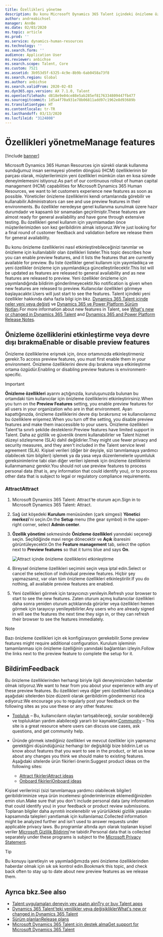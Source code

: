 ```yaml
---
title: Özellikleri yönetme
description: Bu konu Microsoft Dynamics 365 Talent içindeki önizleme özelliklerini bir yöneticinin nasıl etkinleştirebileceğini tanımlar ve önizleme için etkin olan özellikleri listeler.
author: andreabichsel
manager: AnnBe
ms.date: 02/03/2020
ms.topic: article
ms.prod: ''
ms.service: dynamics-human-resources
ms.technology: ''
ms.search.form: ''
audience: Application User
ms.reviewer: anbichse
ms.search.scope: Talent, Core
ms.custom: 7521
ms.assetid: 3b953d5f-6325-4c9e-8b9b-6ab0458a73f8
ms.search.region: Global
ms.author: anbichse
ms.search.validFrom: 2020-02-03
ms.dyn365.ops.version: AX 7.1.0, Talent
ms.openlocfilehash: d818e9e04ce88e5ab285ef8176334809447fb477
ms.sourcegitcommit: 1d5a4f70a931e78b06811add97c1962e8d93689b
ms.translationtype: HT
ms.contentlocale: tr-TR
ms.lasthandoff: 03/13/2020
ms.locfileid: "3124808"
---
```

# <a name="manage-features"></a><span data-ttu-id="b3269-103">Özellikleri yönetme</span><span class="sxs-lookup"><span data-stu-id="b3269-103">Manage features</span></span>

[!include [banner](includes/banner.md)]

<span data-ttu-id="b3269-104">Microsoft Dynamics 365 Human Resources için sürekli olarak kullanıma sunduğumuz insan sermayesi yönetim döngüsü (HCM) özelliklerinin bir parçası olarak, müşterilerimizin yeni özellikleri mümkün olan en kısa sürede deneyimlemesini istiyoruz.</span><span class="sxs-lookup"><span data-stu-id="b3269-104">As part of our continuous rollout of human capital management (HCM) capabilities for Microsoft Dynamics 365 Human Resources, we want to let customers experience new features as soon as possible.</span></span> <span data-ttu-id="b3269-105">Yöneticiler önizleme özelliklerini kendi ortamlarında görebilir ve kullanabilir.</span><span class="sxs-lookup"><span data-stu-id="b3269-105">Administrators can see and use preview features in their environments.</span></span> <span data-ttu-id="b3269-106">Bu özellikler neredeyse genel kullanıma sunulmak üzere hazır durumdadır ve kapsamlı bir sınamadan geçirilmiştir.</span><span class="sxs-lookup"><span data-stu-id="b3269-106">These features are almost ready for general availability and have gone through extensive testing.</span></span> <span data-ttu-id="b3269-107">Bu özellikleri genel kullanım için yayımlamadan önce müşterilerimizden son kez geribildirim almak istiyoruz.</span><span class="sxs-lookup"><span data-stu-id="b3269-107">We're just looking for a final round of customer feedback and validation before we release them for general availability.</span></span>

<span data-ttu-id="b3269-108">Bu konu önizleme özelliklerini nasıl etkinleştirebileceğinizi tanımlar ve önizleme için kullanılabilir olan özellikleri listeler.</span><span class="sxs-lookup"><span data-stu-id="b3269-108">This topic describes how you can enable preview features, and it lists the features that are currently available for preview.</span></span> <span data-ttu-id="b3269-109">Bu liste özellikler genel kullanım için yayımladıkça ve yeni özellikler önizleme için yayımlandıkça güncelleştirilecektir.</span><span class="sxs-lookup"><span data-stu-id="b3269-109">This list will be updated as features are released to general availability and as new features are released to preview.</span></span> <span data-ttu-id="b3269-110">Yeni özellikler önizleme için yayımlandığında bildirim gönderilmeyecektir.</span><span class="sxs-lookup"><span data-stu-id="b3269-110">No notification is given when new features are released to preview.</span></span> <span data-ttu-id="b3269-111">Kullanıcılar özellikleri görmeye başlayacaktır.</span><span class="sxs-lookup"><span data-stu-id="b3269-111">Users will just start to see the features.</span></span> <span data-ttu-id="b3269-112">Talent içindeki yeni özellikler hakkında daha fazla bilgi için bkz. [Dynamics 365 Talent içinde neler yeni veya değişti](./whats-new.md) ve [Dynamics 365 ve Power Platform Sürüm Notları](https://docs.microsoft.com/business-applications-release-notes).</span><span class="sxs-lookup"><span data-stu-id="b3269-112">For more information about new features in Talent, see [What's new or changed in Dynamics 365 Talent](./whats-new.md) and [Dynamics 365 and Power Platform Release Notes](https://docs.microsoft.com/business-applications-release-notes).</span></span>

## <a name="enable-or-disable-preview-features"></a><span data-ttu-id="b3269-113">Önizleme özelliklerini etkinleştirme veya devre dışı bırakma</span><span class="sxs-lookup"><span data-stu-id="b3269-113">Enable or disable preview features</span></span>

<span data-ttu-id="b3269-114">Önizleme özelliklerine erişmek için, önce ortamınızda etkinleştirmeniz gerekir.</span><span class="sxs-lookup"><span data-stu-id="b3269-114">To access preview features, you must first enable them in your environment.</span></span> <span data-ttu-id="b3269-115">Önizleme özelliklerini devre dışı bırakma veya etkinleştirme ortama özgüdür.</span><span class="sxs-lookup"><span data-stu-id="b3269-115">Enabling or disabling preview features is environment-specific.</span></span>

> [!IMPORTANT]
> <span data-ttu-id="b3269-116">**Önizleme özellikleri** ayarını açtığınızda, kuruluşunuzda bulunan bu ortamdaki tüm kullanıcılar için önizleme özelliklerini etkinleştirirsiniz.</span><span class="sxs-lookup"><span data-stu-id="b3269-116">When you turn on the **Preview Features** setting, you enable preview features for all users in your organization who are in that environment.</span></span> <span data-ttu-id="b3269-117">Ayarı kapattığınızda, önizleme özelliklerini devre dışı bırakırsınız ve kullanıcılarınız bu özelliklere erişemez.</span><span class="sxs-lookup"><span data-stu-id="b3269-117">When you turn off the setting, you disable preview features and make them inaccessible to your users.</span></span> <span data-ttu-id="b3269-118">Önizleme özellikleri Talent'ta sınırlı şekilde desteklenir.</span><span class="sxs-lookup"><span data-stu-id="b3269-118">Preview features have limited support in Talent.</span></span> <span data-ttu-id="b3269-119">Daha az gizlilik ve güvenlik önemi kullanabilirler ve Talent hizmet düzeyi sözleşmene (SLA) dahil değildirler.</span><span class="sxs-lookup"><span data-stu-id="b3269-119">They might use fewer privacy and security measures, and they aren't included in the Talent service level agreement (SLA).</span></span> <span data-ttu-id="b3269-120">Kişisel verileri (diğer bir deyişle, sizi tanımlamaya yardımcı olabilecek tüm bilgileri) işlemek ya da yasa veya düzenlemelerle uyumluluk gereksinimlerine tabi olan diğer verileri işlemek için önizleme özelliklerini kullanmamanız gerekir.</span><span class="sxs-lookup"><span data-stu-id="b3269-120">You should not use preview features to process personal data (that is, any information that could identify you), or to process other data that is subject to legal or regulatory compliance requirements.</span></span>

### <a name="attract"></a><span data-ttu-id="b3269-121">Attract</span><span class="sxs-lookup"><span data-stu-id="b3269-121">Attract</span></span>

1. <span data-ttu-id="b3269-122">Microsoft Dynamics 365 Talent: Attract'te oturum açın.</span><span class="sxs-lookup"><span data-stu-id="b3269-122">Sign in to Microsoft Dynamics 365 Talent: Attract.</span></span>
2. <span data-ttu-id="b3269-123">Sağ üst köşedeki **Kurulum** menüsünden (çark simgesi) **Yönetici merkezi**'ni seçin.</span><span class="sxs-lookup"><span data-stu-id="b3269-123">On the **Setup** menu (the gear symbol) in the upper-right corner, select **Admin center**.</span></span>
3. <span data-ttu-id="b3269-124">**Özellik yönetimi** sekmesinde **Önizleme özellikleri** yanındaki seçeneği seçin. Seçildiğinde mavi renge dönecektir ve **Açık** ibaresini görüntüleyecektir.</span><span class="sxs-lookup"><span data-stu-id="b3269-124">On the **Feature management** tab, select the option next to **Preview features** so that it turns blue and says **On**.</span></span>

    ![Attract içinde önizleme özelliklerini etkinleştirme](./media/attract-enable-preview-features.png)

4. <span data-ttu-id="b3269-126">Bireysel önizleme özellikleri seçimini seçin veya iptal edin.</span><span class="sxs-lookup"><span data-stu-id="b3269-126">Select or cancel the selection of individual preview features.</span></span> <span data-ttu-id="b3269-127">Hiçbir şey yapmazsanız, var olan tüm önizleme özellikleri etkinleştirilir.</span><span class="sxs-lookup"><span data-stu-id="b3269-127">If you do nothing, all available preview features are enabled.</span></span>
5. <span data-ttu-id="b3269-128">Yeni özellikleri görmek için tarayıcınızı yenileyin.</span><span class="sxs-lookup"><span data-stu-id="b3269-128">Refresh your browser to start to see the new features.</span></span> <span data-ttu-id="b3269-129">Zaten oturum açmış kullanıcılar özellikleri daha sonra yeniden oturum açtıklarında görürler veya özellikleri hemen görmek için tarayıcıyı yenileyebilirler.</span><span class="sxs-lookup"><span data-stu-id="b3269-129">Any users who are already signed in will see the features the next time they sign in, or they can refresh their browser to see the features immediately.</span></span>

> [!NOTE]
> <span data-ttu-id="b3269-130">Bazı önizleme özellikleri için ek konfigürasyon gerekebilir.</span><span class="sxs-lookup"><span data-stu-id="b3269-130">Some preview features might require additional configuration.</span></span> <span data-ttu-id="b3269-131">Kurulum işleminin tamamlanması için önizleme özelliğinin yanındaki bağlantıları izleyin.</span><span class="sxs-lookup"><span data-stu-id="b3269-131">Follow the links next to the preview feature to complete the setup for it.</span></span>

## <a name="feedback"></a><span data-ttu-id="b3269-132">Bildirim</span><span class="sxs-lookup"><span data-stu-id="b3269-132">Feedback</span></span>

<span data-ttu-id="b3269-133">Bu önizleme özelliklerinden herhangi biriyle ilgili deneyiminizden haberdar olmak istiyoruz.</span><span class="sxs-lookup"><span data-stu-id="b3269-133">We want to hear from you about your experience with any of these preview features.</span></span> <span data-ttu-id="b3269-134">Bu özellikleri veya diğer yeni özellikleri kullandıkça aşağıdaki sitelerden bize düzenli olarak geribildirim göndermenizi rica ediyoruz:</span><span class="sxs-lookup"><span data-stu-id="b3269-134">We encourage you to regularly post your feedback on the following sites as you use these or any other features:</span></span>

- <span data-ttu-id="b3269-135">[Topluluk](https://community.dynamics.com/enterprise/f/759?pi53869=0&category=Talent) – Bu, kullanıcıların olayları tartışabileceği, sorular sorabileceği ve topluluktan yardım alabileceği yararlı bir kaynaktır.</span><span class="sxs-lookup"><span data-stu-id="b3269-135">[Community](https://community.dynamics.com/enterprise/f/759?pi53869=0&category=Talent) – This site is a great resource where users can discuss use cases, ask questions, and get community help.</span></span>
- <span data-ttu-id="b3269-136">Üründe görmek istediğiniz özellikleri ve mevcut özellikler için yapmamız gerektiğini düşündüğünüz herhangi bir değişikliği bize bildirin.</span><span class="sxs-lookup"><span data-stu-id="b3269-136">Let us know about features that you want to see in the product, or let us know about any changes you think we should make to existing features.</span></span> <span data-ttu-id="b3269-137">Aşağıdaki sitelerde ürün fikirleri önerin:</span><span class="sxs-lookup"><span data-stu-id="b3269-137">Suggest product ideas on the following sites:</span></span>

    - [<span data-ttu-id="b3269-138">Attract fikirleri</span><span class="sxs-lookup"><span data-stu-id="b3269-138">Attract ideas</span></span>](https://powerusers.microsoft.com/t5/Ideas-for-Attract/idb-p/Attract)
    - [<span data-ttu-id="b3269-139">Onboard fikirleri</span><span class="sxs-lookup"><span data-stu-id="b3269-139">Onboard ideas</span></span>](https://powerusers.microsoft.com/t5/Ideas-for-Onboard/idb-p/Onboard)

<span data-ttu-id="b3269-140">Kişisel verilerinizi (sizi tanımlamaya yardımcı olabilecek bilgiler) geribildiriminize veya ürün incelemesi gönderimlerinize eklemediğinizden emin olun.</span><span class="sxs-lookup"><span data-stu-id="b3269-140">Make sure that you don't include personal data (any information that could identify you) in your feedback or product review submissions.</span></span> <span data-ttu-id="b3269-141">Toplanan bilgiler daha ayrıntılı incelenebilir ve yürürlükteki gizlilik yasaları kapsamında talepleri yanıtlamak için kullanılamaz.</span><span class="sxs-lookup"><span data-stu-id="b3269-141">Collected information might be analyzed further and isn't used to answer requests under applicable privacy laws.</span></span> <span data-ttu-id="b3269-142">Bu programlar altında ayrı olarak toplanan kişisel veriler [Microsoft Gizlilik Bildirimi](https://privacy.microsoft.com/privacystatement)'ne tabidir.</span><span class="sxs-lookup"><span data-stu-id="b3269-142">Personal data that is collected separately under these programs is subject to the [Microsoft Privacy Statement](https://privacy.microsoft.com/privacystatement).</span></span>

> [!TIP]
> <span data-ttu-id="b3269-143">Bu konuyu işaretleyin ve yayımladığımızda yeni önizleme özelliklerinden haberdar olmak için sık sık kontrol edin.</span><span class="sxs-lookup"><span data-stu-id="b3269-143">Bookmark this topic, and check back often to stay up to date about new preview features as we release them.</span></span>

## <a name="see-also"></a><span data-ttu-id="b3269-144">Ayrıca bkz.</span><span class="sxs-lookup"><span data-stu-id="b3269-144">See also</span></span>

- [<span data-ttu-id="b3269-145">Talent uygulamaları deneyin vey asatın alın</span><span class="sxs-lookup"><span data-stu-id="b3269-145">Try or buy Talent apps</span></span>](https://dynamics.microsoft.com/talent/overview/)
- [<span data-ttu-id="b3269-146">Dynamics 365 Talent'teki yenilikler veya değişiklikler</span><span class="sxs-lookup"><span data-stu-id="b3269-146">What's new or changed in Dynamics 365 Talent</span></span>](./whats-new.md)
- [<span data-ttu-id="b3269-147">Sürüm planları</span><span class="sxs-lookup"><span data-stu-id="b3269-147">Release plans</span></span>](https://docs.microsoft.com/business-applications-release-notes/index)
- [<span data-ttu-id="b3269-148">Microsoft Dynamics 365 Talent için destek alma</span><span class="sxs-lookup"><span data-stu-id="b3269-148">Get support for Microsoft Dynamics 365 Talent</span></span>](./talent-support.md)
